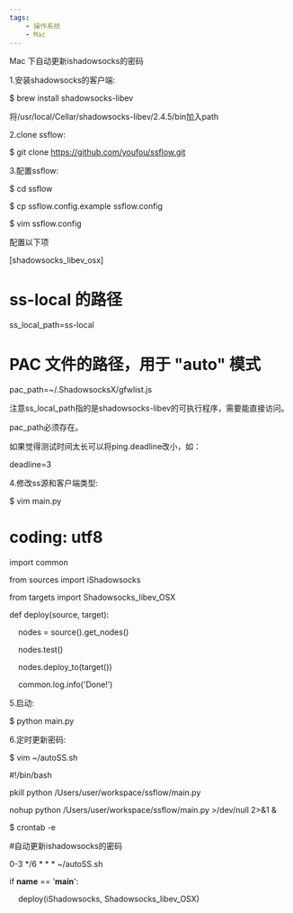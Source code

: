 ```yaml
---
tags:
    - 操作系统
    - Mac
---
```


Mac 下自动更新ishadowsocks的密码

1.安装shadowsocks的客户端:

$ brew install shadowsocks-libev



将/usr/local/Cellar/shadowsocks-libev/2.4.5/bin加入path



2.clone ssflow:

$ git clone https://github.com/youfou/ssflow.git



3.配置ssflow:

$ cd ssflow

$ cp ssflow.config.example ssflow.config

$ vim ssflow.config



配置以下项

[shadowsocks_libev_osx]

# ss-local 的路径

ss_local_path=ss-local

# PAC 文件的路径，用于 "auto" 模式

pac_path=~/.ShadowsocksX/gfwlist.js



注意ss_local_path指的是shadowsocks-libev的可执行程序，需要能直接访问。

pac_path必须存在。

如果觉得测试时间太长可以将ping.deadline改小，如：

deadline=3



4.修改ss源和客户端类型:

$ vim main.py



# coding: utf8





import common

from sources import iShadowsocks

from targets import Shadowsocks_libev_OSX





def deploy(source, target):

    nodes = source().get_nodes()

    nodes.test()

    nodes.deploy_to(target())

    common.log.info('Done!’)



5.启动:

$ python main.py



6.定时更新密码:

$ vim ~/autoSS.sh



#!/bin/bash

pkill python /Users/user/workspace/ssflow/main.py

nohup python /Users/user/workspace/ssflow/main.py >/dev/null 2>&1 &



$ crontab -e



#自动更新ishadowsocks的密码

0-3 */6 * * * ~/autoSS.sh







if __name__ == '__main__':

    deploy(iShadowsocks, Shadowsocks_libev_OSX)

